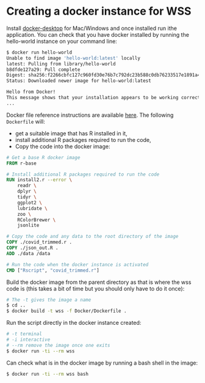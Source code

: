 # Creating a docker instance for WSS

Install [docker-desktop](https://www.docker.com/products/docker-desktop) for Mac/Windows and once installed run ithe application. You can check that you have docker installed by running the hello-world instance on your command line:

```bash
$ docker run hello-world
Unable to find image 'hello-world:latest' locally
latest: Pulling from library/hello-world
b8dfde127a29: Pull complete
Digest: sha256:f2266cbfc127c960fd30e76b7c792dc23b588c0db76233517e1891a4e357d519
Status: Downloaded newer image for hello-world:latest

Hello from Docker!
This message shows that your installation appears to be working correctly.
...
```

Docker file reference instructions are available [here](https://docs.docker.com/engine/reference/builder/).  The following `Dockerfile` will:

* get a suitable image that has R installed in it, 
* install additional R packages required to run the code, 
* Copy the code into the docker image:

```dockerfile
# Get a base R docker image
FROM r-base

# Install additional R packages required to run the code
RUN install2.r --error \
    readr \
    dplyr \
    tidyr \
    ggplot2 \
    lubridate \
    zoo \
    RColorBrewer \
    jsonlite

# Copy the code and any data to the root directory of the image
COPY ./covid_trimmed.r .
COPY ./json_out.R .
ADD ./data /data

# Run the code when the docker instance is activated
CMD ["Rscript", "covid_trimmed.r"]
```

Build the docker image from the parent directory as that is where the wss code is (this takes a bit of time but you should only have to do it once):

```bash
# The -t gives the image a name
$ cd ..
$ docker build -t wss -f Docker/Dockerfile .
```

Run the script directly in the docker instance created:

```bash
# -t terminal
# -i interactive
# --rm remove the image once one exits
$ docker run -ti --rm wss 
```

Can check what is in the docker image by running a bash shell in the image:

```bash
$ docker run -ti --rm wss bash
```

